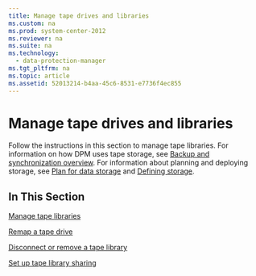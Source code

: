 ```yaml
---
title: Manage tape drives and libraries
ms.custom: na
ms.prod: system-center-2012
ms.reviewer: na
ms.suite: na
ms.technology: 
  - data-protection-manager
ms.tgt_pltfrm: na
ms.topic: article
ms.assetid: 52013214-b4aa-45c6-8531-e7736f4ec855
---
```

# Manage tape drives and libraries
Follow the instructions in this section to manage tape libraries. For information on how DPM uses tape storage, see [Backup and synchronization overview](assetId:///9e38d9e8-68f1-46bb-93ea-94e1d584abd6). For information about planning and deploying storage, see [Plan for data storage](assetId:///651bce70-4334-44e8-88a7-84f185f8c8d8) and [Defining storage](assetId:///454d4b4c-f710-4abd-94f1-c77f329505a4).

## In This Section
[Manage tape libraries](Manage-tape-libraries.md)

[Remap a tape drive](Remap-a-tape-drive.md)

[Disconnect or remove a tape library](Disconnect-or-remove-a-tape-library.md)

[Set up tape library sharing](Set-up-tape-library-sharing.md)


